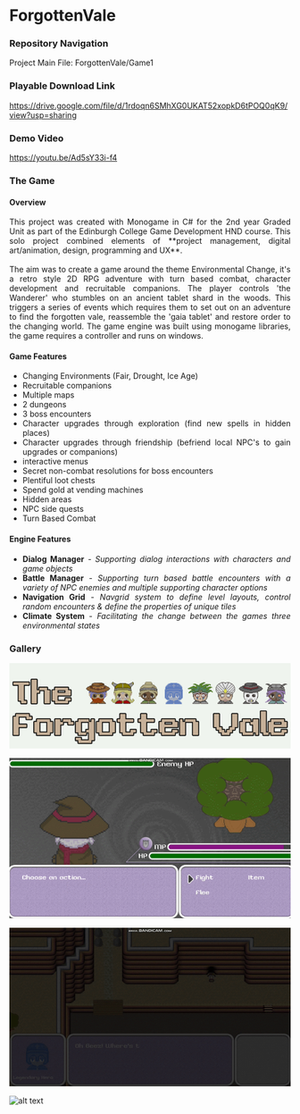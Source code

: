 # ForgottenVale

### Repository Navigation 

Project Main File: ForgottenVale/Game1

### Playable Download Link 

https://drive.google.com/file/d/1rdoqn6SMhXG0UKAT52xopkD6tPOQ0qK9/view?usp=sharing

### Demo Video

https://youtu.be/Ad5sY33i-f4

### The Game

#### Overview
<div align="justify">This project was created with Monogame in C# for the 2nd year Graded Unit as part of the Edinburgh College Game Development HND course. This solo project combined elements of **project management, digital art/animation, design, programming and UX**. 
<br><br>
The aim was to create a game around the theme Environmental Change, it's a retro style 2D RPG adventure with turn based combat, character development and recruitable companions. The player controls 'the Wanderer' who stumbles on an ancient tablet shard in the woods. This triggers a series of events which requires them to set out on an adventure to find the forgotten vale, reassemble the 'gaia tablet' and restore order to the changing world. The game engine was built using monogame libraries, the game requires a controller and runs on windows.

#### Game Features

* Changing Environments (Fair, Drought, Ice Age)
* Recruitable companions
* Multiple maps
* 2 dungeons 
* 3 boss encounters
* Character upgrades through exploration (find new spells in hidden places)
* Character upgrades through friendship (befriend local NPC's to gain upgrades or companions)
* interactive menus
* Secret non-combat resolutions for boss encounters
* Plentiful loot chests
* Spend gold at vending machines
* Hidden areas
* NPC side quests
* Turn Based Combat

#### Engine Features

* **Dialog Manager** - *Supporting dialog interactions with characters and game objects*
* **Battle Manager** - *Supporting turn based battle encounters with a variety of NPC enemies and multiple supporting character options*
* **Navigation Grid** - *Navgrid system to define level layouts, control random encounters & define the properties of unique tiles*
* **Climate System** - *Facilitating the change between the games three environmental states*

### Gallery

![alt text](https://github.com/dv-dev-6000/ForgottenVale/blob/master/FV%20Gallery/Cap.PNG)

![alt text](https://github.com/dv-dev-6000/ForgottenVale/blob/master/FV%20Gallery/g-one.gif)

![alt text](https://github.com/dv-dev-6000/ForgottenVale/blob/master/FV%20Gallery/g-two.gif)

![alt text](https://github.com/dv-dev-6000/ForgottenVale/blob/master/FV%20Gallery/g-three.gif)

